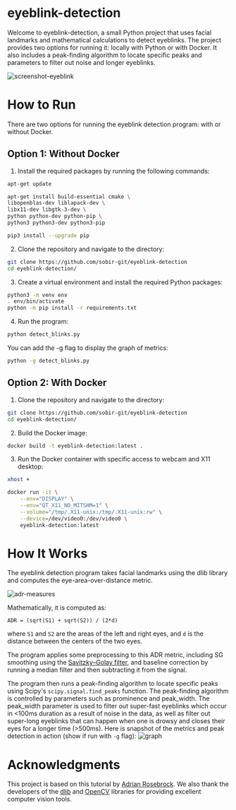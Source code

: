 # eyeblink-detection

Welcome to eyeblink-detection, a small Python project that uses facial landmarks and mathematical calculations to detect eyeblinks. The project provides two options for running it: locally with Python or with Docker. It also includes a peak-finding algorithm to locate specific peaks and parameters to filter out noise and longer eyeblinks.



![screenshot-eyeblink](https://user-images.githubusercontent.com/34193118/79985450-4af7fd00-84b3-11ea-9b0c-143741f65adb.png)



# How to Run
There are two options for running the eyeblink detection program: with or without Docker.

## Option 1: Without Docker

1. Install the required packages by running the following commands:

```bash
apt-get update

apt-get install build-essential cmake \
libopenblas-dev liblapack-dev \
libx11-dev libgtk-3-dev \
python python-dev python-pip \
python3 python3-dev python3-pip

pip3 install --upgrade pip
```

2. Clone the repository and navigate to the directory:
```bash
git clone https://github.com/sobir-git/eyeblink-detection
cd eyeblink-detection/
```

3. Create a virtual environment and install the required Python packages:

```bash
python3 -m venv env
. env/bin/activate
python -m pip install -r requirements.txt
```

4. Run the program:
```bash
python detect_blinks.py
```

You can add the -g flag to display the graph of metrics:
```bash
python -g detect_blinks.py
```


## Option 2: With Docker

1. Clone the repository and navigate to the directory:
```bash
git clone https://github.com/sobir-git/eyeblink-detection
cd eyeblink-detection/
```
2. Build the Docker image:
```bash
docker build -t eyeblink-detection:latest .
```

3. Run the Docker container with specific access to webcam and X11 desktop:
```bash
xhost +

docker run -it \
    --env="DISPLAY" \
    --env="QT_X11_NO_MITSHM=1" \
    --volume="/tmp/.X11-unix:/tmp/.X11-unix:rw" \
    --device=/dev/video0:/dev/video0 \
    eyeblink-detection:latest
```

# How It Works
The eyeblink detection program takes facial landmarks using the dlib library and computes the eye-area-over-distance metric.


![adr-measures](https://user-images.githubusercontent.com/34193118/79987710-716b6780-84b6-11ea-8d2a-973e31c0b846.png)

Mathematically, it is computed as:
```
ADR = (sqrt(S1) + sqrt(S2)) / (2*d)
```
where `S1` and `S2` are the areas of the left and right eyes, and `d` is the distance between the centers of the two eyes.

The program applies some preprocessing to this ADR metric, including SG smoothing using the [Savitzky–Golay filter](https://en.wikipedia.org/wiki/Savitzky%E2%80%93Golay_filter), and baseline correction by running a median filter and then subtracting it from the signal.

The program then runs a peak-finding algorithm to locate specific peaks using Scipy's `scipy.signal.find_peaks` function. The peak-finding algorithm is controlled by parameters such as prominence and peak_width. The peak_width parameter is used to filter out super-fast eyeblinks which occur in <100ms duration as a result of noise in the data, as well as filter out super-long eyeblinks that can happen when one is drowsy and closes their eyes for a longer time (>500ms). Here is snapshot of the metrics and peak
detection in action (show if run with `-g` flag):
![graph](https://user-images.githubusercontent.com/34193118/79990247-7e3d8a80-84b9-11ea-875e-5af1ddf10bd8.png)


# Acknowledgments
This project is based on this tutorial by [Adrian Rosebrock](https://pyimagesearch.com/2017/04/24/eye-blink-detection-opencv-python-dlib/). We also thank the developers of the [dlib](http://dlib.net/) and [OpenCV](https://opencv.org/) libraries for providing excellent computer vision tools.


